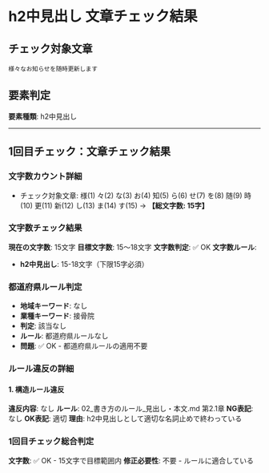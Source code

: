 # h2中見出し 文章チェック結果

## チェック対象文章
```
様々なお知らせを随時更新します
```

## 要素判定
**要素種類**: h2中見出し

---

## 1回目チェック：文章チェック結果

### 文字数カウント詳細
- チェック対象文章: 様(1) 々(2) な(3) お(4) 知(5) ら(6) せ(7) を(8) 随(9) 時(10) 更(11) 新(12) し(13) ま(14) す(15) → **【総文字数: 15字】**

### 文字数チェック結果
**現在の文字数**: 15文字
**目標文字数**: 15～18文字
**文字数判定**: ✅ OK
**文字数ルール**:
- **h2中見出し**: 15-18文字（下限15字必須）

### 都道府県ルール判定
- **地域キーワード**: なし
- **業種キーワード**: 接骨院
- **判定**: 該当なし
- **ルール**: 都道府県ルールなし
- **問題**: ✅ OK - 都道府県ルールの適用不要

### ルール違反の詳細

#### 1. 構造ルール違反
**違反内容**: なし
**ルール**: 02_書き方のルール_見出し・本文.md 第2.1章
**NG表記**: なし
**OK表記**: 適切
**理由**: h2中見出しとして適切な名詞止めで終わっている

### 1回目チェック総合判定
**文字数**: ✅ OK - 15文字で目標範囲内
**修正必要性**: 不要 - ルールに適合している
